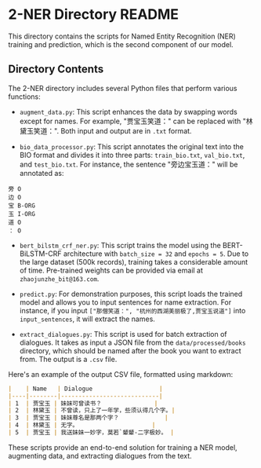 # 2-NER Directory README

This directory contains the scripts for Named Entity Recognition (NER) training and prediction, which is the second component of our model. 

## Directory Contents

The 2-NER directory includes several Python files that perform various functions:

- `augment_data.py`: This script enhances the data by swapping words except for names. For example, "贾宝玉笑道：" can be replaced with "林黛玉笑道：". Both input and output are in `.txt` format.

- `bio_data_processor.py`: This script annotates the original text into the BIO format and divides it into three parts: `train_bio.txt`, `val_bio.txt`, and `test_bio.txt`. For instance, the sentence "旁边宝玉道：" will be annotated as:

```
旁 O
边 O
宝 B-ORG
玉 I-ORG
道 O
： O
```

- `bert_bilstm_crf_ner.py`: This script trains the model using the BERT-BiLSTM-CRF architecture with `batch_size = 32` and `epochs = 5`. Due to the large dataset (500k records), training takes a considerable amount of time. Pre-trained weights can be provided via email at `zhaojunzhe_bit@163.com`.

- `predict.py`: For demonstration purposes, this script loads the trained model and allows you to input sentences for name extraction. For instance, if you input `["那僧笑道：", "杭州的西湖美丽极了,贾宝玉说道"]` into `input_sentences`, it will extract the names.

- `extract_dialogues.py`: This script is used for batch extraction of dialogues. It takes as input a JSON file from the `data/processed/books` directory, which should be named after the book you want to extract from. The output is a `.csv` file.

Here's an example of the output CSV file, formatted using markdown:

```markdown
|    | Name   | Dialogue                   |
|----|--------|----------------------------|
| 1  | 贾宝玉 | 妹妹可曾读书？               |
| 2  | 林黛玉 | 不曾读，只上了一年学，些须认得几个字。|
| 3  | 贾宝玉 | 妹妹尊名是那两个字？             |
| 4  | 林黛玉 | 无字。                     |
| 5  | 贾宝玉 | 我送妹妹一妙字，莫若`颦颦-二字极妙。 |
```

These scripts provide an end-to-end solution for training a NER model, augmenting data, and extracting dialogues from the text.